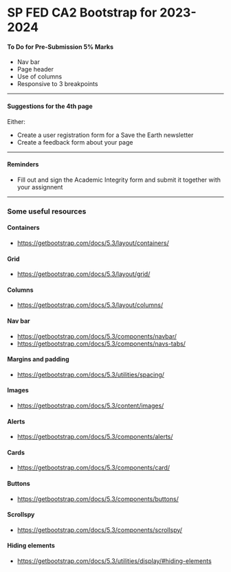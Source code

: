 # SP FED CA2 Bootstrap for 2023-2024

#### To Do for Pre-Submission 5% Marks
- Nav bar
- Page header
- Use of columns
- Responsive to 3 breakpoints
****

#### Suggestions for the 4th page
Either:
- Create a user registration form for a Save the Earth newsletter
- Create a feedback form about your page
****

#### Reminders
- Fill out and sign the Academic Integrity form and submit it together with your assignnent
****

### Some useful resources

#### Containers
- https://getbootstrap.com/docs/5.3/layout/containers/
#### Grid
- https://getbootstrap.com/docs/5.3/layout/grid/
#### Columns
- https://getbootstrap.com/docs/5.3/layout/columns/
#### Nav bar
- https://getbootstrap.com/docs/5.3/components/navbar/
- https://getbootstrap.com/docs/5.3/components/navs-tabs/
#### Margins and padding
- https://getbootstrap.com/docs/5.3/utilities/spacing/
#### Images
- https://getbootstrap.com/docs/5.3/content/images/
#### Alerts
- https://getbootstrap.com/docs/5.3/components/alerts/
#### Cards
- https://getbootstrap.com/docs/5.3/components/card/
#### Buttons
- https://getbootstrap.com/docs/5.3/components/buttons/
#### Scrollspy
- https://getbootstrap.com/docs/5.3/components/scrollspy/
#### Hiding elements
- https://getbootstrap.com/docs/5.3/utilities/display/#hiding-elements
  

 
